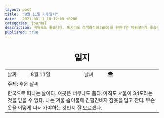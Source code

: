 ```yaml
---
layout: post
title:  "8월 11일 기후일지"
date:   2021-08-11 10:12:00 +0200
categories: journal
description: 비워둬도 좋습니다. 혹시라도 검색최적화(SEO)를 원한다면 채워넣는게 좋습니다.
published: true
---
```

 
<h1 style='text-align:center;font-weight:bold;'>일지</h1>

<table>

  <tr>
    <td style="width: 15%;" >날짜</td>
    <td style="width: 35%;" >8월 11일</td>
    <td style="width: 15%;" >날씨</td>
    <td style="width: 35%;" >&#127784; </td>
  </tr>
  <tr><td colspan=4> 주제: 추운 날씨 </td></tr>
  <tr><td colspan=4 class="notes"> 한국으로 떠나는 날이다. 이곳은 너무나도 춥다. 아직도 서울이 34도라는 것을 믿을 수 없다. 나는 겨울 솜이불에 긴팔긴바지 잠옷을 입고 잔다. 무슨 옷을 어떻게 싸서 가야하는 것인지 잘 모르겠다. 
</td></tr>
</table>




